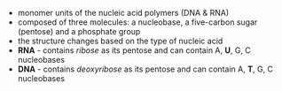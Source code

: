 - monomer units of the nucleic acid polymers (DNA & RNA)
- composed of three molecules: a nucleobase, a five-carbon sugar (pentose) and a phosphate group
- the structure changes based on the type of nucleic acid
- **RNA** - contains *ribose* as its pentose and can contain A, **U**, G, C nucleobases
- **DNA** - contains *deoxyribose* as its pentose and can contain A, **T**, G, C nucleobases